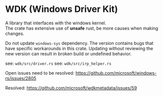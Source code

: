 # WDK (Windows Driver Kit)

A library that interfaces with the windows kernel.  
The crate has extensive use of **unsafe** rust, be more causes when making changes.

Do not update `windows-sys` dependency.
The version contains bugs that have specific workarounds in this crate. Updating without reviewing the new version can result in broken build or undefined behavior.

see: `wdk/src/driver.rs`
see: `wdk/src/irp_helper.rs`

Open issues need to be resolved:
https://github.com/microsoft/windows-rs/issues/2805

Resolved:
https://github.com/microsoft/wdkmetadata/issues/59
